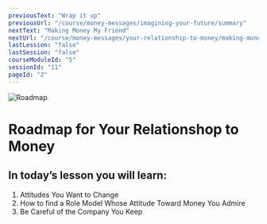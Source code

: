 ```yaml
---
previousText: "Wrap it up"
previousUrl: "/course/money-messages/imagining-your-future/summary"
nextText: "Making Money My Friend"
nextUrl: "/course/money-messages/your-relationship-to-money/making-money-my-friend"
lastLession: "false"
lastSession: "false"
courseModuleId: "5"
sessionId: "11"
pageId: "2"
---
```



![Roadmap](/assets/img/roadmap.png)
# Roadmap for Your Relationshop to Money

## In today’s lesson you will learn:
1. Attitudes You Want to Change
2. How to find a Role Model Whose Attitude Toward Money You Admire
3. Be Careful of the Company You Keep
